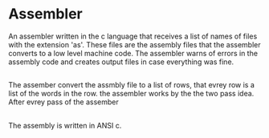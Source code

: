 # Assembler

An assembler written in the c language that receives a list of names of files with the extension 'as'. These files are the assembly files that the assembler converts to a low level machine code.
The assembler warns of errors in the assembly code and creates output files in case everything was fine.

##
The assember convert the assmbly file to a list of rows, that evrey row is a list of the words in the row. the assembler works by the the two pass idea. After evrey pass of the assember 

##
The assembly is written in ANSI c.
